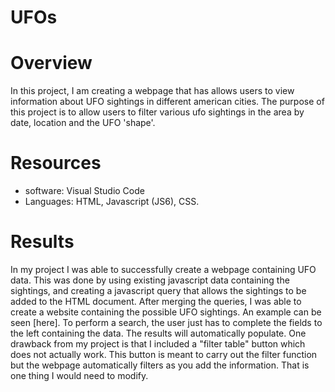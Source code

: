 # UFOs

# Overview
In this project, I am creating a webpage that has allows users to view information about UFO sightings in different american cities. The purpose of this project is to allow users to filter various ufo sightings in the area by date, location and the UFO 'shape'. 

# Resources
- software: Visual Studio Code
- Languages: HTML, Javascript (JS6), CSS.

# Results
In my project I was able to successfully create a webpage containing UFO data. This was done by using existing javascript data containing the sightings, and creating a javascript query that allows the sightings to be added to the HTML document. After merging the queries, I was able to create a website containing the possible UFO sightings. An example can be seen [here]. To perform a search, the user just has to complete the fields to the left containing the data. The results will automatically populate. One drawback from my project is that I included a "filter table" button which does not actually work. This button is meant to carry out the filter function but the webpage automatically filters as you add the information. That is one thing I would need to modify.
